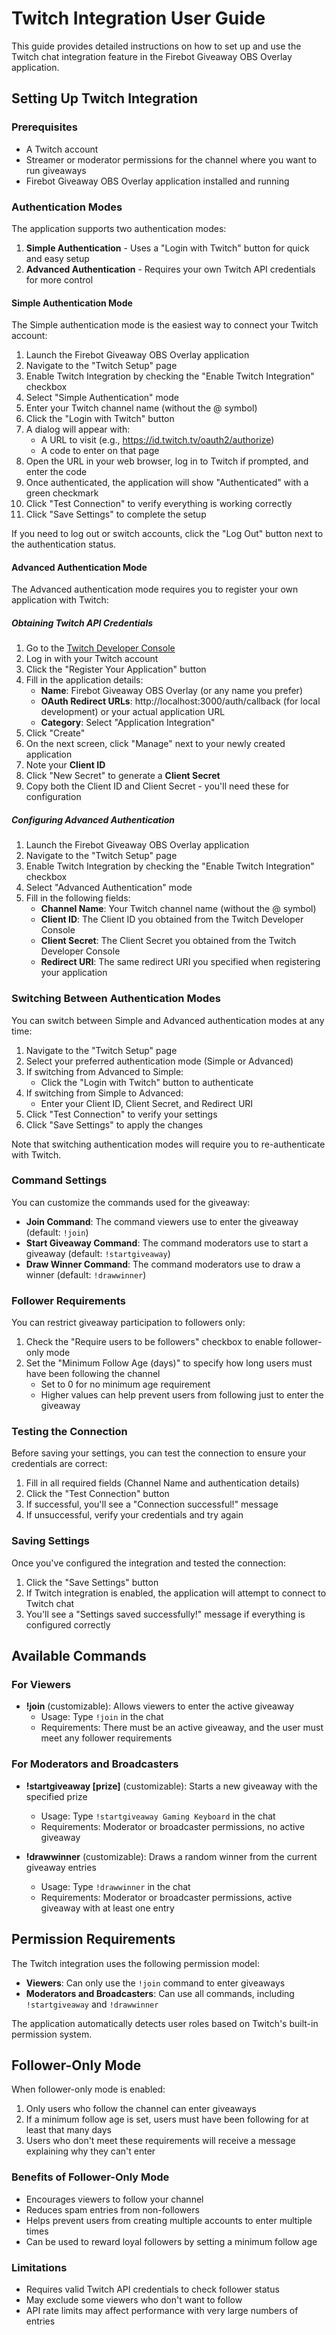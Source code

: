 # Twitch Integration User Guide

This guide provides detailed instructions on how to set up and use the Twitch chat integration feature in the Firebot Giveaway OBS Overlay application.

## Setting Up Twitch Integration

### Prerequisites

- A Twitch account
- Streamer or moderator permissions for the channel where you want to run giveaways
- Firebot Giveaway OBS Overlay application installed and running

### Authentication Modes

The application supports two authentication modes:

1. **Simple Authentication** - Uses a "Login with Twitch" button for quick and easy setup
2. **Advanced Authentication** - Requires your own Twitch API credentials for more control

#### Simple Authentication Mode

The Simple authentication mode is the easiest way to connect your Twitch account:

1. Launch the Firebot Giveaway OBS Overlay application
2. Navigate to the "Twitch Setup" page
3. Enable Twitch Integration by checking the "Enable Twitch Integration" checkbox
4. Select "Simple Authentication" mode
5. Enter your Twitch channel name (without the @ symbol)
6. Click the "Login with Twitch" button
7. A dialog will appear with:
   - A URL to visit (e.g., https://id.twitch.tv/oauth2/authorize)
   - A code to enter on that page
8. Open the URL in your web browser, log in to Twitch if prompted, and enter the code
9. Once authenticated, the application will show "Authenticated" with a green checkmark
10. Click "Test Connection" to verify everything is working correctly
11. Click "Save Settings" to complete the setup

If you need to log out or switch accounts, click the "Log Out" button next to the authentication status.

#### Advanced Authentication Mode

The Advanced authentication mode requires you to register your own application with Twitch:

##### Obtaining Twitch API Credentials

1. Go to the [Twitch Developer Console](https://dev.twitch.tv/console/apps)
2. Log in with your Twitch account
3. Click the "Register Your Application" button
4. Fill in the application details:
   - **Name**: Firebot Giveaway OBS Overlay (or any name you prefer)
   - **OAuth Redirect URLs**: http://localhost:3000/auth/callback (for local development) or your actual application URL
   - **Category**: Select "Application Integration"
5. Click "Create"
6. On the next screen, click "Manage" next to your newly created application
7. Note your **Client ID**
8. Click "New Secret" to generate a **Client Secret**
9. Copy both the Client ID and Client Secret - you'll need these for configuration

##### Configuring Advanced Authentication

1. Launch the Firebot Giveaway OBS Overlay application
2. Navigate to the "Twitch Setup" page
3. Enable Twitch Integration by checking the "Enable Twitch Integration" checkbox
4. Select "Advanced Authentication" mode
5. Fill in the following fields:
   - **Channel Name**: Your Twitch channel name (without the @ symbol)
   - **Client ID**: The Client ID you obtained from the Twitch Developer Console
   - **Client Secret**: The Client Secret you obtained from the Twitch Developer Console
   - **Redirect URI**: The same redirect URI you specified when registering your application

### Switching Between Authentication Modes

You can switch between Simple and Advanced authentication modes at any time:

1. Navigate to the "Twitch Setup" page
2. Select your preferred authentication mode (Simple or Advanced)
3. If switching from Advanced to Simple:
   - Click the "Login with Twitch" button to authenticate
4. If switching from Simple to Advanced:
   - Enter your Client ID, Client Secret, and Redirect URI
5. Click "Test Connection" to verify your settings
6. Click "Save Settings" to apply the changes

Note that switching authentication modes will require you to re-authenticate with Twitch.

### Command Settings

You can customize the commands used for the giveaway:

- **Join Command**: The command viewers use to enter the giveaway (default: `!join`)
- **Start Giveaway Command**: The command moderators use to start a giveaway (default: `!startgiveaway`)
- **Draw Winner Command**: The command moderators use to draw a winner (default: `!drawwinner`)

### Follower Requirements

You can restrict giveaway participation to followers only:

1. Check the "Require users to be followers" checkbox to enable follower-only mode
2. Set the "Minimum Follow Age (days)" to specify how long users must have been following the channel
   - Set to 0 for no minimum age requirement
   - Higher values can help prevent users from following just to enter the giveaway

### Testing the Connection

Before saving your settings, you can test the connection to ensure your credentials are correct:

1. Fill in all required fields (Channel Name and authentication details)
2. Click the "Test Connection" button
3. If successful, you'll see a "Connection successful!" message
4. If unsuccessful, verify your credentials and try again

### Saving Settings

Once you've configured the integration and tested the connection:

1. Click the "Save Settings" button
2. If Twitch integration is enabled, the application will attempt to connect to Twitch chat
3. You'll see a "Settings saved successfully!" message if everything is configured correctly

## Available Commands

### For Viewers

- **!join** (customizable): Allows viewers to enter the active giveaway
  - Usage: Type `!join` in the chat
  - Requirements: There must be an active giveaway, and the user must meet any follower requirements

### For Moderators and Broadcasters

- **!startgiveaway [prize]** (customizable): Starts a new giveaway with the specified prize
  - Usage: Type `!startgiveaway Gaming Keyboard` in the chat
  - Requirements: Moderator or broadcaster permissions, no active giveaway

- **!drawwinner** (customizable): Draws a random winner from the current giveaway entries
  - Usage: Type `!drawwinner` in the chat
  - Requirements: Moderator or broadcaster permissions, active giveaway with at least one entry

## Permission Requirements

The Twitch integration uses the following permission model:

- **Viewers**: Can only use the `!join` command to enter giveaways
- **Moderators and Broadcasters**: Can use all commands, including `!startgiveaway` and `!drawwinner`

The application automatically detects user roles based on Twitch's built-in permission system.

## Follower-Only Mode

When follower-only mode is enabled:

1. Only users who follow the channel can enter giveaways
2. If a minimum follow age is set, users must have been following for at least that many days
3. Users who don't meet these requirements will receive a message explaining why they can't enter

### Benefits of Follower-Only Mode

- Encourages viewers to follow your channel
- Reduces spam entries from non-followers
- Helps prevent users from creating multiple accounts to enter multiple times
- Can be used to reward loyal followers by setting a minimum follow age

### Limitations

- Requires valid Twitch API credentials to check follower status
- May exclude some viewers who don't want to follow
- API rate limits may affect performance with very large numbers of entries
